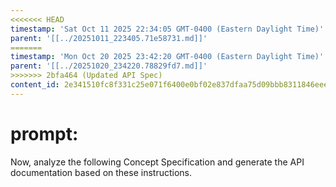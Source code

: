 ```yaml
---
<<<<<<< HEAD
timestamp: 'Sat Oct 11 2025 22:34:05 GMT-0400 (Eastern Daylight Time)'
parent: '[[../20251011_223405.71e58731.md]]'
=======
timestamp: 'Mon Oct 20 2025 23:42:20 GMT-0400 (Eastern Daylight Time)'
parent: '[[../20251020_234220.78829fd7.md]]'
>>>>>>> 2bfa464 (Updated API Spec)
content_id: 2e341510fc8f331c25e071f6400e0bf02e837dfaa75d09bbb8311846eeea1ca1
---
```


# prompt:

Now, analyze the following Concept Specification and generate the API documentation based on these instructions.
